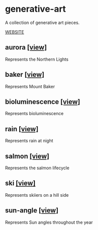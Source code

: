# generative-art

A collection of generative art pieces.

[WEBSITE](https://jdillard.github.io/generative-art/)

## aurora [[view]](/aurora.html)

Represents the Northern Lights

## baker [[view]](/baker.html)

Represents Mount Baker

## bioluminescence [[view]](/bioluminescence.html)

Represents bioluminescence

## rain [[view]](/rain.html)

Represents rain at night

## salmon [[view]](/salmon.html)

Represents the salmon lifecycle

## ski [[view]](/ski.html)

Represents skiiers on a hill side

## sun-angle [[view]](/sun-angle.html)

Represents Sun angles throughout the year
